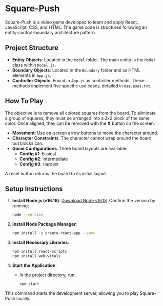 
# Square-Push

Square-Push is a video game developed to learn and apply React, JavaScript, CSS, and HTML. The game code is structured following an entity-control-boundary architecture pattern.

## Project Structure

- **Entity Objects**: Located in the `Model` folder. The main entity is the `Model` class within `Model.js`.
- **Boundary Objects**: Located in the `Boundary` folder and as HTML elements in `App.js`.
- **Controller Objects**: Found in `App.js` as controller methods. These methods implement five specific use cases, detailed in `UseCases.txt`.

## How To Play

The objective is to remove all colored squares from the board. To eliminate a group of squares, they must be arranged into a 2x2 block of the same color. Once aligned, they can be removed with the **X** button on the screen. 

- **Movement**: Use on-screen arrow buttons to move the character around.
- **Character Constraints**: The character cannot wrap around the board, but blocks can.
- **Game Configurations**: Three board layouts are available:
  - **Config #1**: Easiest
  - **Config #2**: Intermediate
  - **Config #3**: Hardest

A reset button returns the board to its initial layout.

## Setup Instructions

1. **Install Node.js (v16.18)**: [Download Node v16.18](https://nodejs.org/download/release/v16.18.0/). Confirm the version by running:
   ```bash
   node --version
   ```

2. **Install Node Package Manager**:
   ```bash
   npm install -g create-react-app --save
   ```

3. **Install Necessary Libraries**:
   ```bash
   npm install react-scripts
   npm install web-vitals
   ```

4. **Start the Application**:
   - In the project directory, run:
     ```bash
     npm start
     ```

This command starts the development server, allowing you to play Square-Push locally.
